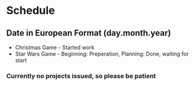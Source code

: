 # Schedule
## Date in European Format (day.month.year)
- Christmas Game - Started work
- Star Wars Game - Beginning: Preperation, Planning: Done, waiting for start

### Currently no projects issued, so please be patient
